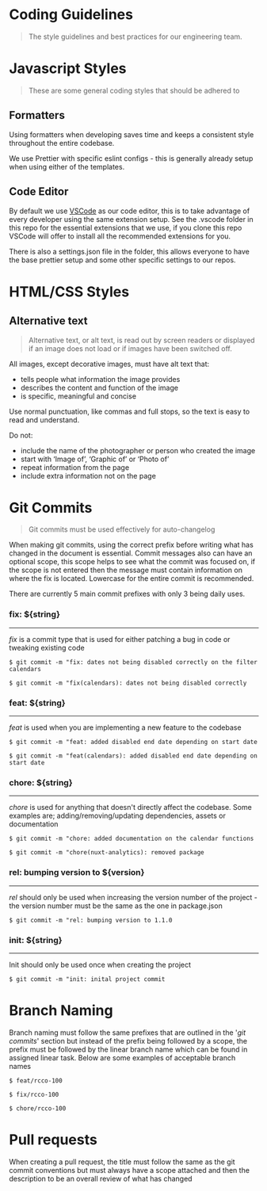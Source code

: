 # Coding Guidelines

> The style guidelines and best practices for our engineering team.

# Javascript Styles

> These are some general coding styles that should be adhered to

## Formatters

Using formatters when developing saves time and keeps a consistent style throughout the entire codebase.

We use Prettier with specific eslint configs - this is generally already setup when using either of the templates.

## Code Editor

By default we use [VSCode](https://code.visualstudio.com/) as our code editor, this is to take advantage of every developer using the same extension setup. See the .vscode folder in this repo for the essential extensions that we use, if you clone this repo VSCode will offer to install all the recommended extensions for you.

There is also a settings.json file in the folder, this allows everyone to have the base prettier setup and some other specific settings to our repos.

# HTML/CSS Styles

## Alternative text

> Alternative text, or alt text, is read out by screen readers or displayed if an image does not load or if images have been switched off.

All images, except decorative images, must have alt text that:

- tells people what information the image provides
- describes the content and function of the image
- is specific, meaningful and concise

Use normal punctuation, like commas and full stops, so the text is easy to read and understand.

Do not:

- include the name of the photographer or person who created the image
- start with ‘Image of’, ‘Graphic of’ or ‘Photo of’
- repeat information from the page
- include extra information not on the page

# Git Commits

> Git commits must be used effectively for auto-changelog

When making git commits, using the correct prefix before writing what has changed in the document is essential. Commit messages also can have an optional scope, this scope helps to see what the commit was focused on, if the scope is not entered then the message must contain information on where the fix is located. Lowercase for the entire commit is recommended.

There are currently 5 main commit prefixes with only 3 being daily uses.

### fix: \${string}

---

_fix_ is a commit type that is used for either patching a bug in code or tweaking existing code

    $ git commit -m "fix: dates not being disabled correctly on the filter calendars

    $ git commit -m "fix(calendars): dates not being disabled correctly

### feat: \${string}

---

_feat_ is used when you are implementing a new feature to the codebase

    $ git commit -m "feat: added disabled end date depending on start date

    $ git commit -m "feat(calendars): added disabled end date depending on start date

### chore: \${string}

---

_chore_ is used for anything that doesn't directly affect the codebase. Some examples are; adding/removing/updating dependencies, assets or documentation

    $ git commit -m "chore: added documentation on the calendar functions

    $ git commit -m "chore(nuxt-analytics): removed package

### rel: bumping version to \${version}

---

_rel_ should only be used when increasing the version number of the project - the version number must be the same as the one in package.json

    $ git commit -m "rel: bumping version to 1.1.0

### init: \${string}

---

Init should only be used once when creating the project

    $ git commit -m "init: inital project commit

# Branch Naming

Branch naming must follow the same prefixes that are outlined in the '_git commits_' section but instead of the prefix being followed by a scope, the prefix must be followed by the linear branch name which can be found in assigned linear task. Below are some examples of acceptable branch names

    $ feat/rcco-100

    $ fix/rcco-100

    $ chore/rcco-100

# Pull requests

When creating a pull request, the title must follow the same as the git commit conventions but must always have a scope attached and then the description to be an overall review of what has changed

